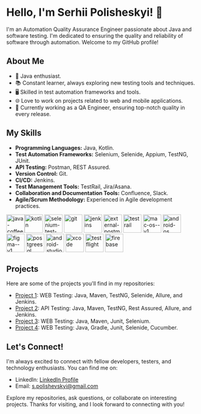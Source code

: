 # Hello, I'm Serhii Polisheskyi! 👋

I'm an Automation Quality Assurance Engineer passionate about Java and software testing. I'm dedicated to ensuring the quality and reliability of software through automation. Welcome to my GitHub profile!

## About Me

- 🌟 Java enthusiast.
- 📚 Constant learner, always exploring new testing tools and techniques.
- 🖥️ Skilled in test automation frameworks and tools.
- 🌐 Love to work on projects related to web and mobile applications.
- 💼 Currently working as a QA Engineer, ensuring top-notch quality in every release.

## My Skills

- **Programming Languages:** Java, Kotlin.
- **Test Automation Frameworks:** Selenium, Selenide, Appium, TestNG, JUnit.
- **API Testing:** Postman, REST Assured.
- **Version Control:** Git.
- **CI/CD:** Jenkins.
- **Test Management Tools:** TestRail, Jira/Asana.
- **Collaboration and Documentation Tools:** Confluence, Slack.
- **Agile/Scrum Methodology:** Experienced in Agile development practices.

<img width="48" height="48" src="https://img.icons8.com/color/48/java-coffee-cup-logo--v1.png" alt="java-coffee-cup-logo--v1"/><img width="48" height="48" src="https://img.icons8.com/color/48/kotlin.png" alt="kotlin"/>
<img width="48" height="48" src="https://img.icons8.com/fluency/48/selenium-test-automation.png" alt="selenium-test-automation"/>
<img width="48" height="48" src="https://img.icons8.com/color/48/git.png" alt="git"/>
<img width="48" height="48" src="https://img.icons8.com/color/48/jenkins.png" alt="jenkins"/>
<img width="48" height="48" src="https://img.icons8.com/external-tal-revivo-color-tal-revivo/48/external-postman-is-the-only-complete-api-development-environment-logo-color-tal-revivo.png" alt="external-postman-is-the-only-complete-api-development-environment-logo-color-tal-revivo"/>
<img width="48" height="48" src="https://img.icons8.com/fluency/48/testrail.png" alt="testrail"/>
<img width="48" height="48" src="https://img.icons8.com/ios/48/mac-os--v1.png" alt="mac-os--v1"/>
<img width="48" height="48" src="https://img.icons8.com/color/48/android-os.png" alt="android-os"/>
<img width="48" height="48" src="https://img.icons8.com/color/48/figma--v1.png" alt="figma--v1"/>
<img width="48" height="48" src="https://img.icons8.com/plasticine/48/postgreesql.png" alt="postgreesql"/>
<img width="48" height="48" src="https://img.icons8.com/color/48/android-studio--v3.png" alt="android-studio--v3"/>
<img width="48" height="48" src="https://img.icons8.com/color/48/xcode.png" alt="xcode"/>
<img width="48" height="48" src="https://img.icons8.com/fluency/48/testflight.png" alt="testflight"/>
<img width="48" height="48" src="https://img.icons8.com/color/48/firebase.png" alt="firebase"/>

## Projects

Here are some of the projects you'll find in my repositories:

- [Project 1](https://github.com/Polishevskyi/Amazon_Project_Selenide_Page_Object): WEB Testing: Java, Maven, TestNG, Selenide, Allure, and Jenkins.
- [Project 2](https://github.com/Polishevskyi/Reqres_Project_RestAssured_Pojo): API Testing: Java, Maven, TestNG, Rest Assured, Allure, and Jenkins.
- [Project 3](https://github.com/Polishevskyi/HelpDesk_Case_Selenium_Page_Object): WEB Testing: Java, Maven, Junit, Selenium.
- [Project 4](https://github.com/Polishevskyi/Klavogonki_Case_Selenide_Cucumber): WEB Testing: Java, Gradle, Junit, Selenide, Cucumber.

## Let's Connect!

I'm always excited to connect with fellow developers, testers, and technology enthusiasts. You can find me on:

- LinkedIn: [LinkedIn Profile](https://www.linkedin.com/in/polishevskyi/)
- Email: s.polishevskyi@gmail.com

Explore my repositories, ask questions, or collaborate on interesting projects. Thanks for visiting, and I look forward to connecting with you!

